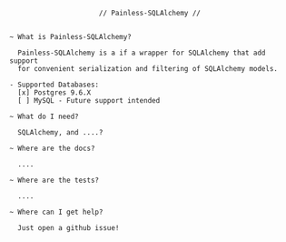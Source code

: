 
                          // Painless-SQLAlchemy //


    ~ What is Painless-SQLAlchemy?

      Painless-SQLAlchemy is a if a wrapper for SQLAlchemy that add support
      for convenient serialization and filtering of SQLAlchemy models.
     
    - Supported Databases:
      [x] Postgres 9.6.X
      [ ] MySQL - Future support intended

    ~ What do I need?

      SQLAlchemy, and ....?

    ~ Where are the docs?

      ....

    ~ Where are the tests?

      ....

    ~ Where can I get help?

      Just open a github issue!

